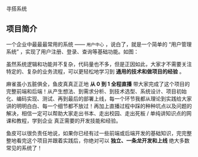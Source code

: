 寻搭系统
## 项目简介

一个企业中最最最常用的系统 —— `用户中心` ，说白了，就是一个简单的 “用户管理系统” ，实现了用户注册、登录、查询等基础功能。如图：

虽然系统逻辑和功能并不复杂，代码量也不多，但是正因如此，大家才不需要关注特定的、复杂的业务流程，可以更轻松地学习到 **通用的技术和做项目的经验** 。



麻雀虽小五脏俱全，鱼皮真真正正地 **从 0 到 1 全程直播** 带大家完成了这个项目的完整前端和后端！从产生想法、到需求分析、到技术选型、系统设计、项目初始化、编码实现、测试、再到最后的部署上线，每一个环节我都从理论到实践给大家讲的明明白白、每一个细节都不放过！再加上直播过程中踩的种种坑点以及问题的解决，相信一定可以帮助大家走出书本、走出校园、走出死板 / 单纯讲知识点的网课和教程，学到企业 真正需要的开发技能和经验。



鱼皮可以很负责任地说，如果你已经有过一些前端或后端开发的基础知识，完完整整地看完这个项目并跟着实践后，你绝对可以 **独立、一条龙开发和上线** 绝大多数常见的系统了！



